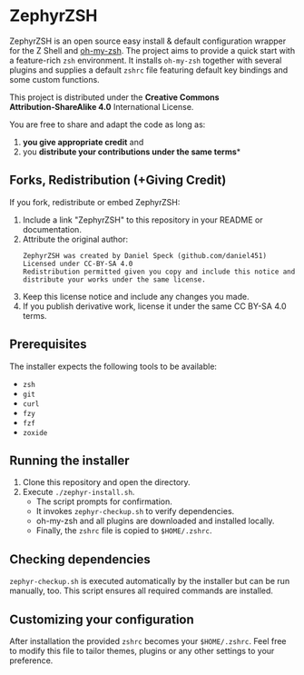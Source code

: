 # ZephyrZSH

ZephyrZSH is an open source easy install & default configuration wrapper
for the Z Shell and [oh-my-zsh](https://ohmyz.sh).
The project aims to
provide a quick start with a feature-rich `zsh` environment. It installs
`oh-my-zsh` together with several plugins and supplies a default `zshrc`
file featuring default key bindings and some custom functions.

This project is distributed under the **Creative Commons
Attribution‑ShareAlike 4.0** International License.

You are free to share
and adapt the code as long as:
   1. **you give appropriate credit** and
   2. you **distribute your contributions under the same terms***

## Forks, Redistribution (+Giving Credit)

If you fork, redistribute or embed ZephyrZSH:

1. Include a link "ZephyrZSH" to this repository in your README or documentation.
2. Attribute the original author:
   ```
   ZephyrZSH was created by Daniel Speck (github.com/daniel451)  
   Licensed under CC-BY-SA 4.0
   Redistribution permitted given you copy and include this notice and
   distribute your works under the same license.
   ```
3. Keep this license notice and include any changes you made.
4. If you publish derivative work, license it under the same CC BY-SA 4.0 terms.

## Prerequisites

The installer expects the following tools to be available:

- `zsh`
- `git`
- `curl`
- `fzy`
- `fzf`
- `zoxide`

## Running the installer

1. Clone this repository and open the directory.
2. Execute `./zephyr-install.sh`.
   - The script prompts for confirmation.
   - It invokes `zephyr-checkup.sh` to verify dependencies.
   - oh-my-zsh and all plugins are downloaded and installed locally.
   - Finally, the `zshrc` file is copied to `$HOME/.zshrc`.

## Checking dependencies

`zephyr-checkup.sh` is executed automatically by the installer but can be run manually, too. This script ensures all required commands are installed.

## Customizing your configuration

After installation the provided `zshrc` becomes your `$HOME/.zshrc`.
Feel free to modify this file to tailor themes, plugins or any other
settings to your preference.
